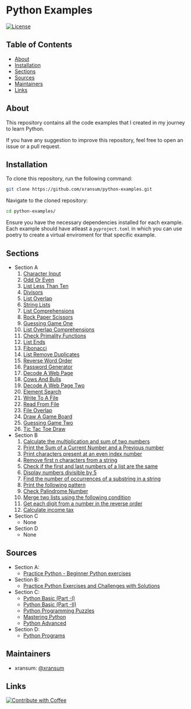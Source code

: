# Python Examples

[![License](https://img.shields.io/badge/License-MIT-blue.svg)](LICENSE)

<!-- omit in toc -->
## Table of Contents
- [About](#about)
- [Installation](#installation)
- [Sections](#sections)
- [Sources](#sources)
- [Maintainers](#maintainers)
- [Links](#links)

## About

This repository contains all the code examples that I created in my journey to learn Python.

If you have any suggestion to improve this repository, feel free to open an issue or a pull request.

## Installation

To clone this repository, run the following command:

```bash
git clone https://github.com/xransum/python-examples.git
```

Navigate to the cloned repository:

```bash
cd python-examples/
```

Ensure you have the necessary dependencies installed for each example. Each example should have atleast a `pyproject.toml` in which you can use poetry to create a virtual enviroment for that specific example.

## Sections

- Section A
   1. [Character Input](/section_a/01_char_input/main.py)
   2. [Odd Or Even](/section_a/02_odd_even/main.py)
   3. [List Less Than Ten](/section_a/03_list_less_than_10/main.py)
   4. [Divisors](/section_a/04_divisors/main.py)
   5. [List Overlap](/section_a/05_list_overlap/main.py)
   6. [String Lists](/section_a/06_string_lists/main.py)
   7. [List Comprehensions](/section_a/07_list_comprehensions/main.py)
   8. [Rock Paper Scissors](/section_a/08_rock_paper_scissors/main.py)
   9. [Guessing Game One](/section_a/09_guessing_game_one/main.py)
   10. [List Overlap Comprehensions](/section_a/10_list_overlap_comprehensions/main.py)
   11. [Check Primality Functions](/section_a/11_check_primality_functions/main.py)
   12. [List Ends](/section_a/12_list_ends/main.py)
   13. [Fibonacci](/section_a/13_fibonacci/main.py)
   14. [List Remove Duplicates](/section_a/14_list_remove_duplicates/main.py)
   15. [Reverse Word Order](/section_a/15_reverse_word_order/main.py)
   16. [Password Generator](/section_a/16_password_generator/main.py)
   17. [Decode A Web Page](/section_a/17_decode_a_web_page/main.py)
   18. [Cows And Bulls](/section_a/18_cows_and_bulls/main.py)
   19. [Decode A Web Page Two](/section_a/19_decode_a_web_page_two/main.py)
   20. [Element Search](/section_a/20_element_search/main.py)
   21. [Write To A File](/section_a/21_write_to_a_file/main.py)
   22. [Read From File](/section_a/22_read_from_file/main.py)
   23. [File Overlap](/section_a/23_file_overlap/main.py)
   24. [Draw A Game Board](/section_a/24_draw_a_game_board/main.py)
   25. [Guessing Game Two](/section_a/25_guessing_game_two/main.py)
   26. [Tic Tac Toe Draw](/section_a/26_tic_tac_toe_draw/main.py)
- Section B
   1. [Calculate the multiplication and sum of two numbers](/section_b/01_calculate_the_multiplication_and_sum_of_two_numbers/main.py)
   2. [Print the Sum of a Current Number and a Previous number](/section_b/02_print_the_sum_of_a_current_number_and_a_previous_number/main.py)
   3. [Print characters present at an even index number](/section_b/03_print_characters_present_at_an_even_index_number/main.py)
   4. [Remove first n characters from a string](/section_b/04_remove_first_n_characters_from_a_string/main.py)
   5. [Check if the first and last numbers of a list are the same](/section_b/05_check_if_the_first_and_last_numbers_of_a_list_are_the_same/main.py)
   6. [Display numbers divisible by 5](/section_b/06_display_numbers_divisible_by_5/main.py)
   7. [Find the number of occurrences of a substring in a string](/section_b/07_find_the_number_of_occurrences_of_a_substring_in_a_string/main.py)
   8. [Print the following pattern](/section_b/08_print_the_following_pattern/main.py)
   9. [Check Palindrome Number](/section_b/09_check_palindrome_number/main.py)
   10. [Merge two lists using the following condition](/section_b/10_merge_two_lists_using_the_following_condition/main.py)
   11. [Get each digit from a number in the reverse order](/section_b/11_get_each_digit_from_a_number_in_the_reverse_order/main.py)
   12. [Calculate income tax](/section_b/12_calculate_income_tax/main.py)
- Section C
   - None
- Section D
   - None

## Sources

- Section A:
  - [Practice Python - Beginner Python exercises](https://www.practicepython.org/)
- Section B:
  - [Practice Python Exercises and Challenges with Solutions](https://pynative.com/python-exercises-with-solutions/)
- Section C:
  - [Python Basic (Part -I)](https://www.w3resource.com/python-exercises/python-basic-exercises.php)
  - [Python Basic (Part -II)](https://www.w3resource.com/python-exercises/basic/)
  - [Python Programming Puzzles](https://www.w3resource.com/python-exercises/puzzles/index.php)
  - [Mastering Python](https://www.w3resource.com/python-exercises/python_100_exercises_with_solutions.php)
  - [Python Advanced](https://www.w3resource.com/python-exercises/advanced/index.php)
- Section D:
  - [Python Programs](https://www.geeksforgeeks.org/python-programming-examples/)

## Maintainers

* xransum: [@xransum](https://github.com/xransum)

## Links

[![Contribute with Coffee](https://cdn.buymeacoffee.com/buttons/default-yellow.png)](https://www.buymeacoffee.com/kevinhaas)
